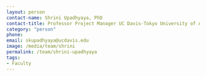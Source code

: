 ```yaml
---
layout: person
contact-name: Shrini Upadhyaya, PhD
contact-title: Professor Project Manager UC Davis-Tokyo University of Agriculture and Technology (TUAT) Student exchange, Japan
category: "person"
phone:
email: skupadhyaya@ucdavis.edu
image: /media/team/shrini
permalink: /team/shrini-upadhyaya
tags:
- Faculty
---
```

